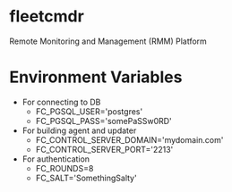 # fleetcmdr
Remote Monitoring and Management (RMM) Platform

# Environment Variables
- For connecting to DB
  - FC_PGSQL_USER='postgres'
  - FC_PGSQL_PASS='somePaSSw0RD'
- For building agent and updater
  - FC_CONTROL_SERVER_DOMAIN='mydomain.com'
  - FC_CONTROL_SERVER_PORT='2213'
- For authentication
  - FC_ROUNDS=8
  - FC_SALT='SomethingSalty'



